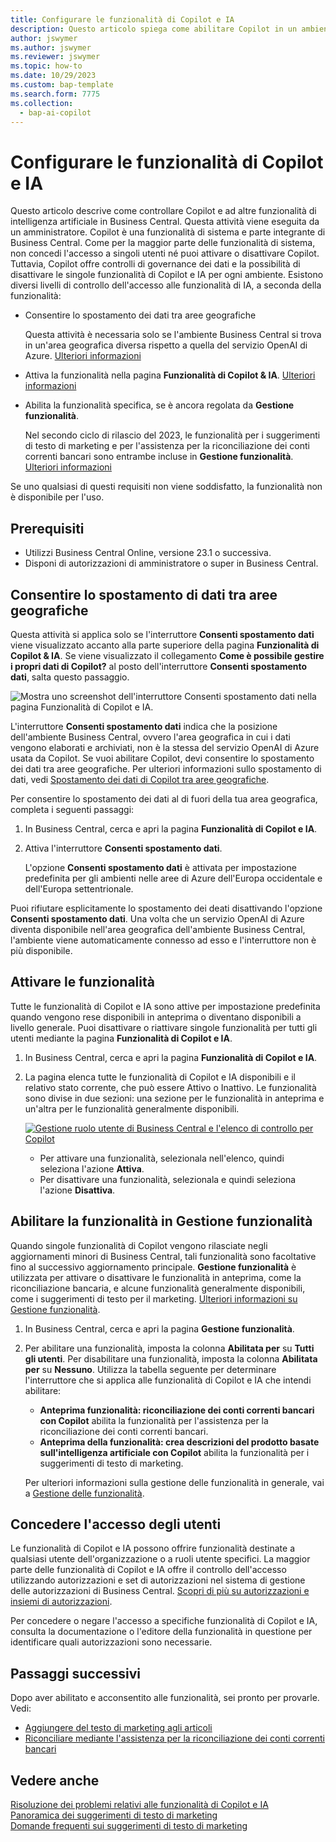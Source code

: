 ```yaml
---
title: Configurare le funzionalità di Copilot e IA
description: Questo articolo spiega come abilitare Copilot in un ambiente.
author: jswymer
ms.author: jswymer
ms.reviewer: jswymer
ms.topic: how-to
ms.date: 10/29/2023
ms.custom: bap-template
ms.search.form: 7775
ms.collection:
  - bap-ai-copilot
---
```


# <a name="configure-copilot-and-ai-capabilities"></a>Configurare le funzionalità di Copilot e IA

<!--[!INCLUDE[ai-preview](includes/ai-preview.md)]-->

<!--This article explains how you can control the ability to create AI-powered item marketing text with Copilot for your organization. This task is done by an admin. There are two requirements that you must fulfill to make the feature available to users:-->

Questo articolo descrive come controllare Copilot e ad altre funzionalità di intelligenza artificiale in Business Central. Questa attività viene eseguita da un amministratore. Copilot è una funzionalità di sistema e parte integrante di Business Central. Come per la maggior parte delle funzionalità di sistema, non concedi l'accesso a singoli utenti né puoi attivare o disattivare Copilot. Tuttavia, Copilot offre controlli di governance dei dati e la possibilità di disattivare le singole funzionalità di Copilot e IA per ogni ambiente. Esistono diversi livelli di controllo dell'accesso alle funzionalità di IA, a seconda della funzionalità:

- Consentire lo spostamento dei dati tra aree geografiche

  Questa attività è necessaria solo se l'ambiente Business Central si trova in un'area geografica diversa rispetto a quella del servizio OpenAI di Azure. [Ulteriori informazioni](#allow-data-movement-across-geographies)

- Attiva la funzionalità nella pagina **Funzionalità di Copilot & IA**. [Ulteriori informazioni](#activate-features)

- Abilita la funzionalità specifica, se è ancora regolata da **Gestione funzionalità**.

  Nel secondo ciclo di rilascio del 2023, le funzionalità per i suggerimenti di testo di marketing e per l'assistenza per la riconciliazione dei conti correnti bancari sono entrambe incluse in **Gestione funzionalità**. [Ulteriori informazioni](#enable-feature-in-feature-management)

Se uno qualsiasi di questi requisiti non viene soddisfatto, la funzionalità non è disponibile per l'uso.

## <a name="prerequisites"></a>Prerequisiti

- Utilizzi Business Central Online, versione 23.1 o successiva. <!--[preview version](ai-preview-getstarted.md) of Business Central that's enabled for Copilot.-->
- Disponi di autorizzazioni di amministratore o super in Business Central.  <!--For more information, go to [Configure AI-powered item marketing text with Copilot](enable-ai.md).-->

## <a name="allow-data-movement-across-geographies"></a>Consentire lo spostamento di dati tra aree geografiche

Questa attività si applica solo se l'interruttore **Consenti spostamento dati** viene visualizzato accanto alla parte superiore della pagina **Funzionalità di Copilot & IA**. Se viene visualizzato il collegamento **Come è possibile gestire i propri dati di Copilot?** al posto dell'interruttore **Consenti spostamento dati**, salta questo passaggio.

![Mostra uno screenshot dell'interruttore Consenti spostamento dati nella pagina Funzionalità di Copilot e IA.](media/allow-data-movement-v2.png)

L'interruttore **Consenti spostamento dati** indica che la posizione dell'ambiente Business Central, ovvero l'area geografica in cui i dati vengono elaborati e archiviati, non è la stessa del servizio OpenAI di Azure usata da Copilot. Se vuoi abilitare Copilot, devi consentire lo spostamento dei dati tra aree geografiche. Per ulteriori informazioni sullo spostamento di dati, vedi [Spostamento dei dati di Copilot tra aree geografiche](ai-copilot-data-movement.md). 

Per consentire lo spostamento dei dati al di fuori della tua area geografica, completa i seguenti passaggi:

1. In Business Central, cerca e apri la pagina **Funzionalità di Copilot e IA**.
1. Attiva l'interruttore **Consenti spostamento dati**.

   L'opzione **Consenti spostamento dati** è attivata per impostazione predefinita per gli ambienti nelle aree di Azure dell'Europa occidentale e dell'Europa settentrionale.

Puoi rifiutare esplicitamente lo spostamento dei deati disattivando l'opzione **Consenti spostamento dati**. Una volta che un servizio OpenAI di Azure diventa disponibile nell'area geografica dell'ambiente Business Central, l'ambiente viene automaticamente connesso ad esso e l'interruttore non è più disponibile.
<!--
| Australia, United Kingdom, United States | Within the respective geographical region |
| Europe, France, Germany, Norway, Switzerland  | Sweden or Switzerland |
| Asia Pacific, Brazil, Canada, India, Japan, Singapore, South Africa, South Korea, United Arab Emirates  | United States |-->



<!--Note

If your environment is hosted in North America, Copilot will use an Azure OpenAI endpoint in North America to process your data.
If your environment is hosted in Europe, Copilot will use an Azure OpenAI endpoint in Europe to process your data.
If your environment is hosted anywhere else, Copilot will use an Azure OpenAI endpoint outside of the region in which the environment is hosted.
To opt in 

Copilot and other AI capabilities use Azure OpenAI Service.  and are provided by default to only those customers with environments that have United States as their geography for data processing and storage. While the Azure OpenAI Service is available in multiple geographies including Australia, Canada, United States, France, Japan and UK, Copilot does not follow the same regional rollout schedule.

Meanwhile, customers with environments outside the United States can use Copilot AI features by opting in to share relevant data with the Azure OpenAI Service in United States or Switzerland.

The information in the following table outlines the Azure OpenAI service that's used by the Copilot services based on the geography of their Dynamics 365 environment when they opt-in to share data.-->
## <a name="activate-features"></a>Attivare le funzionalità

Tutte le funzionalità di Copilot e IA sono attive per impostazione predefinita quando vengono rese disponibili in anteprima o diventano disponibili a livello generale. Puoi disattivare o riattivare singole funzionalità per tutti gli utenti mediante la pagina **Funzionalità di Copilot e IA**.

1. In Business Central, cerca e apri la pagina **Funzionalità di Copilot e IA**.

1. La pagina elenca tutte le funzionalità di Copilot e IA disponibili e il relativo stato corrente, che può essere Attivo o Inattivo. Le funzionalità sono divise in due sezioni: una sezione per le funzionalità in anteprima e un'altra per le funzionalità generalmente disponibili. 

   [![Gestione ruolo utente di Business Central e l'elenco di controllo per Copilot](media/copilot-and-ai-capabilties-page.svg)](media/copilot-and-ai-capabilties-page.svg#lightbox)

   - Per attivare una funzionalità, selezionala nell'elenco, quindi seleziona l'azione **Attiva**.
   - Per disattivare una funzionalità, selezionala e quindi seleziona l'azione **Disattiva**. 


## <a name="enable-feature-in-feature-management"></a>Abilitare la funzionalità in Gestione funzionalità

Quando singole funzionalità di Copilot vengono rilasciate negli aggiornamenti minori di Business Central, tali funzionalità sono facoltative fino al successivo aggiornamento principale. **Gestione funzionalità** è utilizzata per attivare o disattivare le funzionalità in anteprima, come la riconciliazione bancaria, e alcune funzionalità generalmente disponibili, come i suggerimenti di testo per il marketing. [Ulteriori informazioni su Gestione funzionalità](/dynamics365/business-central/dev-itpro/administration/feature-management).

1. In Business Central, cerca e apri la pagina **Gestione funzionalità**.
2. Per abilitare una funzionalità, imposta la colonna **Abilitata per** su **Tutti gli utenti**. Per disabilitare una funzionalità, imposta la colonna **Abilitata per** su **Nessuno**. Utilizza la tabella seguente per determinare l'interruttore che si applica alle funzionalità di Copilot e IA che intendi abilitare:

   - **Anteprima funzionalità: riconciliazione dei conti correnti bancari con Copilot** abilita la funzionalità per l'assistenza per la riconciliazione dei conti correnti bancari.
   - **Anteprima della funzionalità: crea descrizioni del prodotto basate sull'intelligenza artificiale con Copilot** abilita la funzionalità per i suggerimenti di testo di marketing.

   Per ulteriori informazioni sulla gestione delle funzionalità in generale, vai a [Gestione delle funzionalità](/dynamics365/business-central/dev-itpro/administration/feature-management).

## <a name="granting-user-access"></a>Concedere l'accesso degli utenti

Le funzionalità di Copilot e IA possono offrire funzionalità destinate a qualsiasi utente dell'organizzazione o a ruoli utente specifici. La maggior parte delle funzionalità di Copilot e IA offre il controllo dell'accesso utilizzando autorizzazioni e set di autorizzazioni nel sistema di gestione delle autorizzazioni di Business Central. [Scopri di più su autorizzazioni e insiemi di autorizzazioni](ui-define-granular-permissions.md).

Per concedere o negare l'accesso a specifiche funzionalità di Copilot e IA, consulta la documentazione o l'editore della funzionalità in questione per identificare quali autorizzazioni sono necessarie. 

## <a name="next-steps"></a>Passaggi successivi

Dopo aver abilitato e acconsentito alle funzionalità, sei pronto per provarle. Vedi:

- [Aggiungere del testo di marketing agli articoli](item-marketing-text.md) 
- [Riconciliare mediante l'assistenza per la riconciliazione dei conti correnti bancari](bank-reconciliation-with-copilot.md) 

## <a name="see-also"></a>Vedere anche

[Risoluzione dei problemi relativi alle funzionalità di Copilot e IA](ai-copilot-troubleshooting.md)  
[Panoramica dei suggerimenti di testo di marketing](ai-overview.md)   
[Domande frequenti sui suggerimenti di testo di marketing](faqs-marketing-text.md)  
